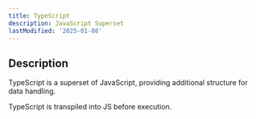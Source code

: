 ```yaml
---
title: TypeScript
description: JavaScript Superset
lastModified: '2025-01-08'
---
```


## Description

TypeScript is a superset of JavaScript, providing additional structure for data handling.

TypeScript is transpiled into JS before execution.
